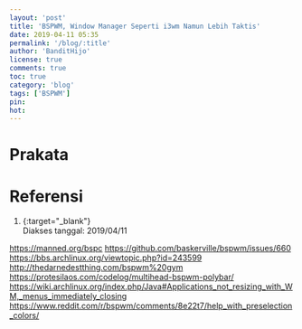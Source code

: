 ```yaml
---
layout: 'post'
title: 'BSPWM, Window Manager Seperti i3wm Namun Lebih Taktis'
date: 2019-04-11 05:35
permalink: '/blog/:title'
author: 'BanditHijo'
license: true
comments: true
toc: true
category: 'blog'
tags: ['BSPWM']
pin:
hot:
---
```


# Prakata



# Referensi

1. [](){:target="_blank"}
<br>Diakses tanggal: 2019/04/11



https://manned.org/bspc
https://github.com/baskerville/bspwm/issues/660
https://bbs.archlinux.org/viewtopic.php?id=243599
http://thedarnedestthing.com/bspwm%20gym
https://protesilaos.com/codelog/multihead-bspwm-polybar/
https://wiki.archlinux.org/index.php/Java#Applications_not_resizing_with_WM,_menus_immediately_closing
https://www.reddit.com/r/bspwm/comments/8e22t7/help_with_preselection_colors/
